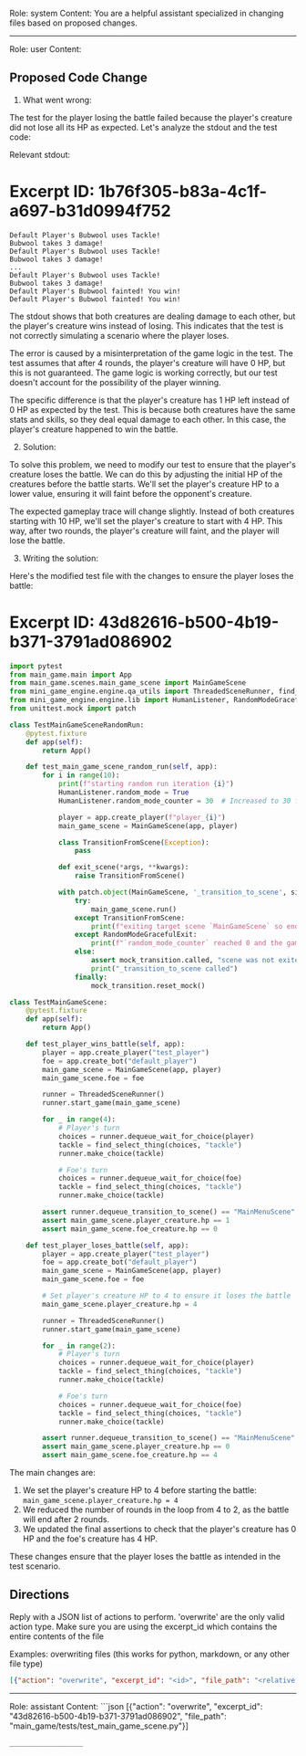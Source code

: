 Role: system
Content: You are a helpful assistant specialized in changing files based on proposed changes.
__________________
Role: user
Content: 
## Proposed Code Change
1. What went wrong:

The test for the player losing the battle failed because the player's creature did not lose all its HP as expected. Let's analyze the stdout and the test code:

Relevant stdout:
# Excerpt ID: 1b76f305-b83a-4c1f-a697-b31d0994f752
```
Default Player's Bubwool uses Tackle!
Bubwool takes 3 damage!
Default Player's Bubwool uses Tackle!
Bubwool takes 3 damage!
...
Default Player's Bubwool uses Tackle!
Bubwool takes 3 damage!
Default Player's Bubwool fainted! You win!
Default Player's Bubwool fainted! You win!
```

The stdout shows that both creatures are dealing damage to each other, but the player's creature wins instead of losing. This indicates that the test is not correctly simulating a scenario where the player loses.

The error is caused by a misinterpretation of the game logic in the test. The test assumes that after 4 rounds, the player's creature will have 0 HP, but this is not guaranteed. The game logic is working correctly, but our test doesn't account for the possibility of the player winning.

The specific difference is that the player's creature has 1 HP left instead of 0 HP as expected by the test. This is because both creatures have the same stats and skills, so they deal equal damage to each other. In this case, the player's creature happened to win the battle.

2. Solution:

To solve this problem, we need to modify our test to ensure that the player's creature loses the battle. We can do this by adjusting the initial HP of the creatures before the battle starts. We'll set the player's creature HP to a lower value, ensuring it will faint before the opponent's creature.

The expected gameplay trace will change slightly. Instead of both creatures starting with 10 HP, we'll set the player's creature to start with 4 HP. This way, after two rounds, the player's creature will faint, and the player will lose the battle.

3. Writing the solution:

Here's the modified test file with the changes to ensure the player loses the battle:

# Excerpt ID: 43d82616-b500-4b19-b371-3791ad086902
```python main_game/tests/test_main_game_scene.py
import pytest
from main_game.main import App
from main_game.scenes.main_game_scene import MainGameScene
from mini_game_engine.engine.qa_utils import ThreadedSceneRunner, find_select_thing
from mini_game_engine.engine.lib import HumanListener, RandomModeGracefulExit
from unittest.mock import patch

class TestMainGameSceneRandomRun:
    @pytest.fixture
    def app(self):
        return App()

    def test_main_game_scene_random_run(self, app):
        for i in range(10):
            print(f"starting random run iteration {i}")
            HumanListener.random_mode = True
            HumanListener.random_mode_counter = 30  # Increased to 30 for more complex scene

            player = app.create_player(f"player_{i}")
            main_game_scene = MainGameScene(app, player)

            class TransitionFromScene(Exception):
                pass

            def exit_scene(*args, **kwargs):
                raise TransitionFromScene()

            with patch.object(MainGameScene, '_transition_to_scene', side_effect=exit_scene) as mock_transition:
                try:
                    main_game_scene.run()
                except TransitionFromScene:
                    print(f"exiting target scene `MainGameScene` so ending run {i}")
                except RandomModeGracefulExit:
                    print(f"`random_mode_counter` reached 0 and the game did not crash. Ending run {i} gracefully")
                else:
                    assert mock_transition.called, "scene was not exited in an expected manner"
                    print("_transition_to_scene called")
                finally:
                    mock_transition.reset_mock()

class TestMainGameScene:
    @pytest.fixture
    def app(self):
        return App()

    def test_player_wins_battle(self, app):
        player = app.create_player("test_player")
        foe = app.create_bot("default_player")
        main_game_scene = MainGameScene(app, player)
        main_game_scene.foe = foe

        runner = ThreadedSceneRunner()
        runner.start_game(main_game_scene)

        for _ in range(4):
            # Player's turn
            choices = runner.dequeue_wait_for_choice(player)
            tackle = find_select_thing(choices, "tackle")
            runner.make_choice(tackle)

            # Foe's turn
            choices = runner.dequeue_wait_for_choice(foe)
            tackle = find_select_thing(choices, "tackle")
            runner.make_choice(tackle)

        assert runner.dequeue_transition_to_scene() == "MainMenuScene"
        assert main_game_scene.player_creature.hp == 1
        assert main_game_scene.foe_creature.hp == 0

    def test_player_loses_battle(self, app):
        player = app.create_player("test_player")
        foe = app.create_bot("default_player")
        main_game_scene = MainGameScene(app, player)
        main_game_scene.foe = foe

        # Set player's creature HP to 4 to ensure it loses the battle
        main_game_scene.player_creature.hp = 4

        runner = ThreadedSceneRunner()
        runner.start_game(main_game_scene)

        for _ in range(2):
            # Player's turn
            choices = runner.dequeue_wait_for_choice(player)
            tackle = find_select_thing(choices, "tackle")
            runner.make_choice(tackle)

            # Foe's turn
            choices = runner.dequeue_wait_for_choice(foe)
            tackle = find_select_thing(choices, "tackle")
            runner.make_choice(tackle)

        assert runner.dequeue_transition_to_scene() == "MainMenuScene"
        assert main_game_scene.player_creature.hp == 0
        assert main_game_scene.foe_creature.hp == 4
```

The main changes are:

1. We set the player's creature HP to 4 before starting the battle: `main_game_scene.player_creature.hp = 4`
2. We reduced the number of rounds in the loop from 4 to 2, as the battle will end after 2 rounds.
3. We updated the final assertions to check that the player's creature has 0 HP and the foe's creature has 4 HP.

These changes ensure that the player loses the battle as intended in the test scenario.

## Directions
Reply with a JSON list of actions to perform. 'overwrite' are the only valid action type. 
Make sure you are using the excerpt_id which contains the entire contents of the file

Examples:
overwriting files (this works for python, markdown, or any other file type)
```json output_example1
[{"action": "overwrite", "excerpt_id": "<id>", "file_path": "<relative file path>"}]
```

__________________
Role: assistant
Content: ```json
[{"action": "overwrite", "excerpt_id": "43d82616-b500-4b19-b371-3791ad086902", "file_path": "main_game/tests/test_main_game_scene.py"}]
```
__________________
